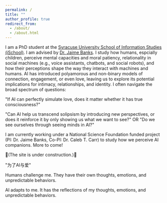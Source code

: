 ```yaml
---
permalink: /
title: ""
author_profile: true
redirect_from: 
  - /about/
  - /about.html
---
```


I am a PhD student at the [Syracuse University School of Information Studies (iSchool)](https://ischool.syr.edu/). I am advised by [Dr. Jaime Banks](https://ischool.syr.edu/jaime-banks/#Biography). I study how humans, espcially children, perceive mental capacities and moral patiency, relationality in social machines (e.g., voice assistants, chatbots, and social robots), and how their perceptions shape the way they interact with machines and humans. AI has introduced polyamorous and non-binary models of connection, engagement, or even love, leaving us to explore its potential implications for intimacy, relationships, and identity. I often navigate the broad spectrum of questions: 

"If AI can perfectly simulate love, does it matter whether it has true consciousness?" 

"Can AI help us transcend solipsism by introducing new perspectives, or does it reinforce it by only showing us what we want to see?" OR "Do we see ourselves through seeing minds in AI?"

I am currently working under a National Science Foundation funded project (PI: Dr. Jaime Banks, Co-PI: Dr. Caleb T. Carr) to study how we perceive AI companions. More to come!

🚧(The site is under construction.)🚧 

"为了AI与爱"

Humans challenge me. They have their own thoughts, emotions, and unpredictable behaviors.

AI adapts to me. It has the reflections of my thoughts, emotions, and unpredictable behaviors.


